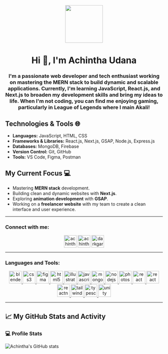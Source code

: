 <div align="center">
  <img src="https://raw.githubusercontent.com/7oSkaaa/7oSkaaa/main/Images/about_me.gif" width='120px' />
</div>

<h1 align="center">Hi 👋, I'm Achintha Udana</h1>
<h3 align="center">I'm a passionate web developer and tech enthusiast working on mastering the MERN stack to build dynamic and scalable applications. Currently, I'm learning JavaScript, React.js, and Next.js to broaden my development skills and bring my ideas to life. When I'm not coding, you can find me enjoying gaming, particularly in League of Legends where I main Akali!</h3>


## Technologies & Tools 🌐
- **Languages:** JavaScript, HTML, CSS
- **Frameworks & Libraries:** React.js, Next.js, GSAP, Node.js, Express.js
- **Databases:** MongoDB, Firebase
- **Version Control:** Git, GitHub
- **Tools:** VS Code, Figma, Postman

## My Current Focus 💻
- Mastering **MERN stack** development.
- Building clean and dynamic websites with **Next.js**.
- Exploring **animation development** with **GSAP**.
- Working on a **freelancer website** with my team to create a clean interface and user experience.

---

<h3 align="left">Connect with me:</h3>
<p align="center">
<a href="https://twitter.com/achintha udana" target="blank"><img align="center" src="https://github.com/Scar1109/skill-icons/blob/main/icons/Twitter.svg" alt="achintha udana" height="40" width="40" /></a>
<a href="https://fb.com/achintha udana" target="blank"><img align="center" src="https://raw.githubusercontent.com/rahuldkjain/github-profile-readme-generator/master/src/images/icons/Social/facebook.svg" alt="achintha udana" height="40" width="40" /></a>
<a href="https://instagram.com/darkgarphion" target="blank"><img align="center" src="https://github.com/Scar1109/skill-icons/blob/main/icons/Instagram.svg" alt="darkgarphion" height="40" width="40" /></a>
</p>

---

<h3 align="left">Languages and Tools:</h3>
<p align="center"> <a href="https://www.blender.org/" target="_blank" rel="noreferrer"> <img src="https://github.com/Scar1109/skill-icons/blob/main/icons/Blender-Light.svg" alt="blender" width="40" height="40"/> </a> <a href="https://www.w3schools.com/css/" target="_blank" rel="noreferrer"> <img src="https://github.com/Scar1109/skill-icons/blob/main/icons/CSS.svg" alt="css3" width="40" height="40"/> </a> <a href="https://www.figma.com/" target="_blank" rel="noreferrer"> <img src="https://github.com/Scar1109/skill-icons/blob/main/icons/Figma-Light.svg" alt="figma" width="40" height="40"/> </a> <a href="https://www.w3.org/html/" target="_blank" rel="noreferrer"> <img src="https://github.com/Scar1109/skill-icons/blob/main/icons/HTML.svg" alt="html5" width="40" height="40"/> </a> <a href="https://www.adobe.com/in/products/illustrator.html" target="_blank" rel="noreferrer"> <img src="https://github.com/Scar1109/skill-icons/blob/main/icons/Illustrator.svg" alt="illustrator" width="40" height="40"/> </a> <a href="https://developer.mozilla.org/en-US/docs/Web/JavaScript" target="_blank" rel="noreferrer"> <img src="https://github.com/Scar1109/skill-icons/blob/main/icons/JavaScript.svg" alt="javascript" width="40" height="40"/> </a> <a href="https://www.mongodb.com/" target="_blank" rel="noreferrer"> <img src="https://github.com/Scar1109/skill-icons/blob/main/icons/MongoDB.svg" alt="mongodb" width="40" height="40"/> </a> <a href="https://nodejs.org" target="_blank" rel="noreferrer"> <img src="https://github.com/Scar1109/skill-icons/blob/main/icons/NodeJS-Light.svg" alt="nodejs" width="40" height="40"/> </a> <a href="https://www.photoshop.com/en" target="_blank" rel="noreferrer"> <img src="https://github.com/Scar1109/skill-icons/blob/main/icons/Photoshop.svg" alt="photoshop" width="40" height="40"/> </a> <a href="https://reactjs.org/" target="_blank" rel="noreferrer"> <img src="https://github.com/Scar1109/skill-icons/blob/main/icons/React-Light.svg" alt="react" width="40" height="40"/> </a><a href="https://nextjs.org/" target="_blank" rel="noreferrer"> <img src="https://github.com/Scar1109/skill-icons/blob/main/icons/NextJS-Light.svg" alt="react" width="40" height="40"/> </a> <a href="https://reactnative.dev/" target="_blank" rel="noreferrer"> <img src="https://github.com/Scar1109/skill-icons/blob/main/icons/React-Light.svg" alt="reactnative" width="40" height="40"/> </a> <a href="https://tailwindcss.com/" target="_blank" rel="noreferrer"> <img src="https://github.com/Scar1109/skill-icons/blob/main/icons/TailwindCSS-Light.svg" alt="tailwind" width="40" height="40"/> </a> <a href="https://www.typescriptlang.org/" target="_blank" rel="noreferrer"> <img src="https://github.com/Scar1109/skill-icons/blob/main/icons/TypeScript.svg" alt="typescript" width="40" height="40"/> </a> <a href="https://unity.com/" target="_blank" rel="noreferrer"> <img src="https://github.com/Scar1109/skill-icons/blob/main/icons/Unity-Light.svg" alt="unity" width="40" height="40"/> </a>  </p>

---

## 📈 My GitHub Stats and Activity

### 💻 Profile Stats

![Achintha's GitHub stats](https://github-readme-stats.vercel.app/api?username=Achintha&show_icons=true&theme=radical)










